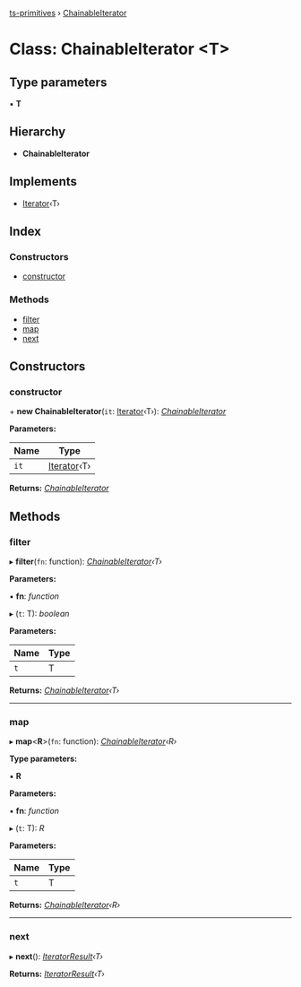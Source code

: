 [ts-primitives](../README.md) › [ChainableIterator](chainableiterator.md)

# Class: ChainableIterator <**T**>

## Type parameters

▪ **T**

## Hierarchy

* **ChainableIterator**

## Implements

* [Iterator](../modules/iterator.md)‹T›

## Index

### Constructors

* [constructor](chainableiterator.md#constructor)

### Methods

* [filter](chainableiterator.md#filter)
* [map](chainableiterator.md#map)
* [next](chainableiterator.md#next)

## Constructors

###  constructor

\+ **new ChainableIterator**(`it`: [Iterator](../modules/iterator.md)‹T›): *[ChainableIterator](chainableiterator.md)*

**Parameters:**

Name | Type |
------ | ------ |
`it` | [Iterator](../modules/iterator.md)‹T› |

**Returns:** *[ChainableIterator](chainableiterator.md)*

## Methods

###  filter

▸ **filter**(`fn`: function): *[ChainableIterator](chainableiterator.md)‹T›*

**Parameters:**

▪ **fn**: *function*

▸ (`t`: T): *boolean*

**Parameters:**

Name | Type |
------ | ------ |
`t` | T |

**Returns:** *[ChainableIterator](chainableiterator.md)‹T›*

___

###  map

▸ **map**<**R**>(`fn`: function): *[ChainableIterator](chainableiterator.md)‹R›*

**Type parameters:**

▪ **R**

**Parameters:**

▪ **fn**: *function*

▸ (`t`: T): *R*

**Parameters:**

Name | Type |
------ | ------ |
`t` | T |

**Returns:** *[ChainableIterator](chainableiterator.md)‹R›*

___

###  next

▸ **next**(): *[IteratorResult](../README.md#iteratorresult)‹T›*

**Returns:** *[IteratorResult](../README.md#iteratorresult)‹T›*
